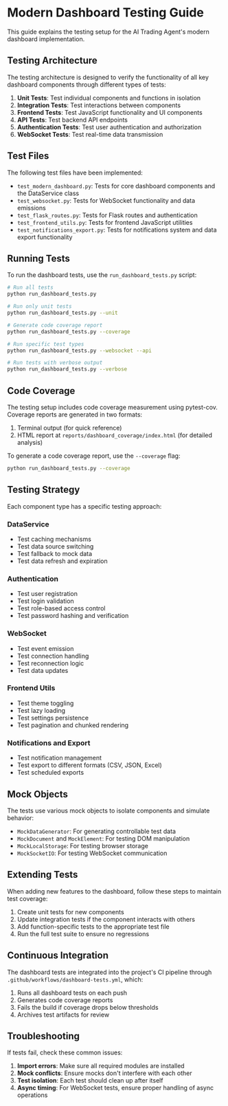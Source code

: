 # Modern Dashboard Testing Guide

This guide explains the testing setup for the AI Trading Agent's modern dashboard implementation.

## Testing Architecture

The testing architecture is designed to verify the functionality of all key dashboard components through different types of tests:

1. **Unit Tests**: Test individual components and functions in isolation
2. **Integration Tests**: Test interactions between components
3. **Frontend Tests**: Test JavaScript functionality and UI components
4. **API Tests**: Test backend API endpoints
5. **Authentication Tests**: Test user authentication and authorization
6. **WebSocket Tests**: Test real-time data transmission

## Test Files

The following test files have been implemented:

- `test_modern_dashboard.py`: Tests for core dashboard components and the DataService class
- `test_websocket.py`: Tests for WebSocket functionality and data emissions
- `test_flask_routes.py`: Tests for Flask routes and authentication
- `test_frontend_utils.py`: Tests for frontend JavaScript utilities
- `test_notifications_export.py`: Tests for notifications system and data export functionality

## Running Tests

To run the dashboard tests, use the `run_dashboard_tests.py` script:

```bash
# Run all tests
python run_dashboard_tests.py

# Run only unit tests
python run_dashboard_tests.py --unit

# Generate code coverage report
python run_dashboard_tests.py --coverage

# Run specific test types
python run_dashboard_tests.py --websocket --api

# Run tests with verbose output
python run_dashboard_tests.py --verbose
```

## Code Coverage

The testing setup includes code coverage measurement using pytest-cov. Coverage reports are generated in two formats:

1. Terminal output (for quick reference)
2. HTML report at `reports/dashboard_coverage/index.html` (for detailed analysis)

To generate a code coverage report, use the `--coverage` flag:

```bash
python run_dashboard_tests.py --coverage
```

## Testing Strategy

Each component type has a specific testing approach:

### DataService

- Test caching mechanisms
- Test data source switching
- Test fallback to mock data
- Test data refresh and expiration

### Authentication

- Test user registration
- Test login validation
- Test role-based access control
- Test password hashing and verification

### WebSocket

- Test event emission
- Test connection handling
- Test reconnection logic
- Test data updates

### Frontend Utils

- Test theme toggling
- Test lazy loading
- Test settings persistence
- Test pagination and chunked rendering

### Notifications and Export

- Test notification management
- Test export to different formats (CSV, JSON, Excel)
- Test scheduled exports

## Mock Objects

The tests use various mock objects to isolate components and simulate behavior:

- `MockDataGenerator`: For generating controllable test data
- `MockDocument` and `MockElement`: For testing DOM manipulation
- `MockLocalStorage`: For testing browser storage
- `MockSocketIO`: For testing WebSocket communication

## Extending Tests

When adding new features to the dashboard, follow these steps to maintain test coverage:

1. Create unit tests for new components
2. Update integration tests if the component interacts with others
3. Add function-specific tests to the appropriate test file
4. Run the full test suite to ensure no regressions

## Continuous Integration

The dashboard tests are integrated into the project's CI pipeline through `.github/workflows/dashboard-tests.yml`, which:

1. Runs all dashboard tests on each push
2. Generates code coverage reports
3. Fails the build if coverage drops below thresholds
4. Archives test artifacts for review

## Troubleshooting

If tests fail, check these common issues:

1. **Import errors**: Make sure all required modules are installed
2. **Mock conflicts**: Ensure mocks don't interfere with each other
3. **Test isolation**: Each test should clean up after itself
4. **Async timing**: For WebSocket tests, ensure proper handling of async operations